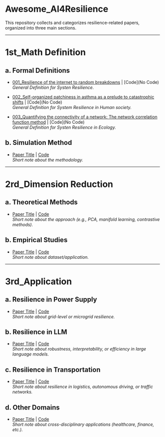 # Awesome_AI4Resilience

This repository collects and categorizes resilience-related papers, organized into three main sections.

---

# 1st_Math Definition
## a. Formal Definitions
- [001_Resilience of the internet to random breakdowns]([paper_link](https://arxiv.org/abs/cond-mat/0007048)) | [Code](No Code)  
  *General Definition for Systen Resilience.*

- [002_Self-organized patchiness in asthma as a prelude to catastrophic shifts]([paper_link](https://www.nature.com/articles/nature03490)) | [Code](No Code)  
  *General Definition for System Resilience in Human society.*

- [003_Quantifying the connectivity of a network: The network correlation function method]([paper_link](https://arxiv.org/abs/0910.3366)) | [Code](No Code)  
  *General Definition for Systen Resilience in Ecology.*

## b. Simulation Method
- [Paper Title](paper_link) | [Code](code_link)  
  *Short note about the methodology.*

---

# 2rd_Dimension Reduction
## a. Theoretical Methods
- [Paper Title](paper_link) | [Code](code_link)  
  *Short note about the approach (e.g., PCA, manifold learning, contrastive methods).*

## b. Empirical Studies
- [Paper Title](paper_link) | [Code](code_link)  
  *Short note about dataset/application.*

---

# 3rd_Application
## a. Resilience in Power Supply
- [Paper Title](paper_link) | [Code](code_link)  
  *Short note about grid-level or microgrid resilience.*

## b. Resilience in LLM
- [Paper Title](paper_link) | [Code](code_link)  
  *Short note about robustness, interpretability, or efficiency in large language models.*

## c. Resilience in Transportation
- [Paper Title](paper_link) | [Code](code_link)  
  *Short note about resilience in logistics, autonomous driving, or traffic networks.*

## d. Other Domains
- [Paper Title](paper_link) | [Code](code_link)  
  *Short note about cross-disciplinary applications (healthcare, finance, etc.).*


